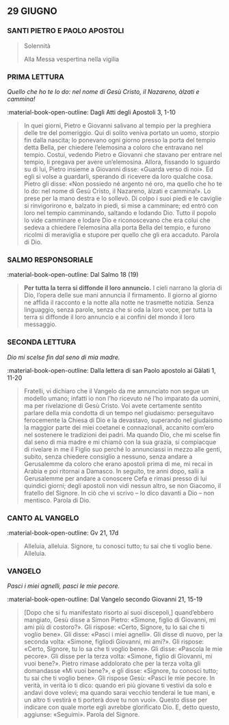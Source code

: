 ## 29 GIUGNO
> 
### SANTI PIETRO E PAOLO APOSTOLI
> 
> Solennità
> 
> Alla Messa vespertina nella vigilia
> 
### PRIMA LETTURA
*Quello che ho te lo do: nel nome di Gesù Cristo, il Nazareno, àlzati e cammina!*

:material-book-open-outline: Dagli Atti degli Apostoli
3, 1-10

> In quei giorni, Pietro e Giovanni salivano al tempio per la preghiera delle tre del pomeriggio. Qui di solito veniva portato un uomo, storpio fin dalla nascita; lo ponevano ogni giorno presso la porta del tempio detta Bella, per chiedere l’elemosina a coloro che entravano nel tempio. Costui, vedendo Pietro e Giovanni che stavano per entrare nel tempio, li pregava per avere un’elemosina. Allora, fissando lo sguardo su di lui, Pietro insieme a Giovanni disse: «Guarda verso di noi». Ed egli si volse a guardarli, sperando di ricevere da loro qualche cosa. Pietro gli disse: «Non possiedo né argento né oro, ma quello che ho te lo do: nel nome di Gesù Cristo, il Nazareno, àlzati e cammina!». Lo prese per la mano destra e lo sollevò. Di colpo i suoi piedi e le caviglie si rinvigorirono e, balzato in piedi, si mise a camminare; ed entrò con loro nel tempio camminando, saltando e lodando Dio. Tutto il popolo lo vide camminare e lodare Dio e riconoscevano che era colui che sedeva a chiedere l’elemosina alla porta Bella del tempio, e furono ricolmi di meraviglia e stupore per quello che gli era accaduto. Parola di Dio.
> 
### SALMO RESPONSORIALE
:material-book-open-outline: Dal Salmo 18 (19)

>**Per tutta la terra si diffonde il loro annuncio.**
I cieli narrano la gloria di Dio,
> l’opera delle sue mani annuncia il firmamento.
> Il giorno al giorno ne affida il racconto
> e la notte alla notte ne trasmette notizia.
> Senza linguaggio, senza parole,
> senza che si oda la loro voce,
> per tutta la terra si diffonde il loro annuncio
> e ai confini del mondo il loro messaggio.
> 
### SECONDA LETTURA
*Dio mi scelse fin dal seno di mia madre.*

:material-book-open-outline: Dalla lettera di san Paolo apostolo ai Gàlati
1, 11-20

> Fratelli, vi dichiaro che il Vangelo da me annunciato non segue un modello umano; infatti io non l’ho ricevuto né l’ho imparato da uomini, ma per rivelazione di Gesù Cristo. Voi avete certamente sentito parlare della mia condotta di un tempo nel giudaismo: perseguitavo ferocemente la Chiesa di Dio e la devastavo, superando nel giudaismo la maggior parte dei miei coetanei e connazionali, accanito com’ero nel sostenere le tradizioni dei padri. Ma quando Dio, che mi scelse fin dal seno di mia madre e mi chiamò con la sua grazia, si compiacque di rivelare in me il Figlio suo perché lo annunciassi in mezzo alle genti, subito, senza chiedere consiglio a nessuno, senza andare a Gerusalemme da coloro che erano apostoli prima di me, mi recai in Arabia e poi ritornai a Damasco. In seguito, tre anni dopo, salii a Gerusalemme per andare a conoscere Cefa e rimasi presso di lui quindici giorni; degli apostoli non vidi nessun altro, se non Giacomo, il fratello del Signore. In ciò che vi scrivo – lo dico davanti a Dio – non mentisco. Parola di Dio.
> 
### CANTO AL VANGELO
:material-book-open-outline: 
Gv 21, 17d
> 
> Alleluia, alleluia.
> Signore, tu conosci tutto;
> tu sai che ti voglio bene.
> Alleluia.
> 
### VANGELO
*Pasci i miei agnelli, pasci le mie pecore.*

:material-book-open-outline: Dal Vangelo secondo Giovanni
21, 15-19

> [Dopo che si fu manifestato risorto ai suoi discepoli,] quand’ebbero mangiato, Gesù disse a Simon Pietro: «Simone, figlio di Giovanni, mi ami più di costoro?». Gli rispose: «Certo, Signore, tu lo sai che ti voglio bene». Gli disse: «Pasci i miei agnelli». Gli disse di nuovo, per la seconda volta: «Simone, figliodi Giovanni, mi ami?». Gli rispose: «Certo, Signore, tu lo sa che ti voglio bene». Gli disse: «Pascola le mie pecore». Gli disse per la terza volta: «Simone, figlio di Giovanni, mi vuoi bene?». Pietro rimase addolorato che per la terza volta gli domandasse «Mi vuoi bene?», e gli disse: «Signore, tu conosci tutto; tu sai che ti voglio bene». Gli rispose Gesù: «Pasci le mie pecore. In verità, in verità io ti dico: quando eri più giovane ti vestivi da solo e andavi dove volevi; ma quando sarai vecchio tenderai le tue mani, e un altro ti vestirà e ti porterà dove tu non vuoi». Questo disse per indicare con quale morte egli avrebbe glorificato Dio. E, detto questo, aggiunse: «Seguimi». Parola del Signore.